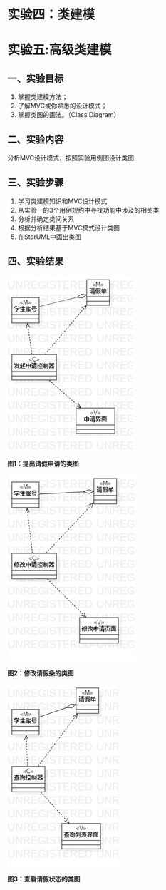 # 实验四：类建模
# 实验五:高级类建模

## 一、实验目标

1. 掌握类建模方法；
2. 了解MVC或你熟悉的设计模式；
3. 掌握类图的画法。（Class Diagram）

## 二、实验内容

   分析MVC设计模式，按照实验用例图设计类图

## 三、实验步骤

1. 学习类建模知识和MVC设计模式
2. 从实验一的3个用例规约中寻找功能中涉及的相关类
3. 分析并确定类间关系
4. 根据分析结果基于MVC模式设计类图
5. 在StarUML中画出类图

## 四、实验结果

![提出请假申请的类图](Lab4_ClassDiagram1.jpg)

**图1：提出请假申请的类图**

![修改请假条的类图](Lab4_ClassDiagram2.jpg)

**图2：修改请假条的类图**

![查看请假状态的类图](Lab4_ClassDiagram3.jpg)

**图3：查看请假状态的类图**


